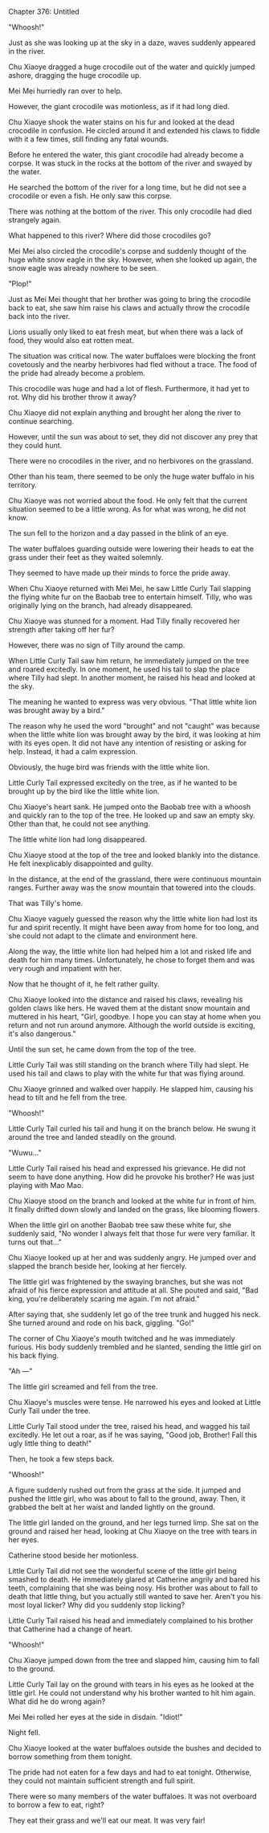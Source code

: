 Chapter 376: Untitled

"Whoosh\!"

Just as she was looking up at the sky in a daze, waves suddenly appeared in the river.

Chu Xiaoye dragged a huge crocodile out of the water and quickly jumped ashore, dragging the huge crocodile up.

Mei Mei hurriedly ran over to help.

However, the giant crocodile was motionless, as if it had long died.

Chu Xiaoye shook the water stains on his fur and looked at the dead crocodile in confusion. He circled around it and extended his claws to fiddle with it a few times, still finding any fatal wounds.

Before he entered the water, this giant crocodile had already become a corpse. It was stuck in the rocks at the bottom of the river and swayed by the water.

He searched the bottom of the river for a long time, but he did not see a crocodile or even a fish. He only saw this corpse.

There was nothing at the bottom of the river. This only crocodile had died strangely again.

What happened to this river? Where did those crocodiles go?

Mei Mei also circled the crocodile's corpse and suddenly thought of the huge white snow eagle in the sky. However, when she looked up again, the snow eagle was already nowhere to be seen.

"Plop\!"

Just as Mei Mei thought that her brother was going to bring the crocodile back to eat, she saw him raise his claws and actually throw the crocodile back into the river.

Lions usually only liked to eat fresh meat, but when there was a lack of food, they would also eat rotten meat.

The situation was critical now. The water buffaloes were blocking the front covetously and the nearby herbivores had fled without a trace. The food of the pride had already become a problem.

This crocodile was huge and had a lot of flesh. Furthermore, it had yet to rot. Why did his brother throw it away?

Chu Xiaoye did not explain anything and brought her along the river to continue searching.

However, until the sun was about to set, they did not discover any prey that they could hunt.

There were no crocodiles in the river, and no herbivores on the grassland.

Other than his team, there seemed to be only the huge water buffalo in his territory.

Chu Xiaoye was not worried about the food. He only felt that the current situation seemed to be a little wrong. As for what was wrong, he did not know.

The sun fell to the horizon and a day passed in the blink of an eye.

The water buffaloes guarding outside were lowering their heads to eat the grass under their feet as they waited solemnly.

They seemed to have made up their minds to force the pride away.

When Chu Xiaoye returned with Mei Mei, he saw Little Curly Tail slapping the flying white fur on the Baobab tree to entertain himself. Tilly, who was originally lying on the branch, had already disappeared.

Chu Xiaoye was stunned for a moment. Had Tilly finally recovered her strength after taking off her fur?

However, there was no sign of Tilly around the camp.

When Little Curly Tail saw him return, he immediately jumped on the tree and roared excitedly. In one moment, he used his tail to slap the place where Tilly had slept. In another moment, he raised his head and looked at the sky.

The meaning he wanted to express was very obvious. "That little white lion was brought away by a bird."

The reason why he used the word "brought" and not "caught" was because when the little white lion was brought away by the bird, it was looking at him with its eyes open. It did not have any intention of resisting or asking for help. Instead, it had a calm expression.

Obviously, the huge bird was friends with the little white lion.

Little Curly Tail expressed excitedly on the tree, as if he wanted to be brought up by the bird like the little white lion.

Chu Xiaoye's heart sank. He jumped onto the Baobab tree with a whoosh and quickly ran to the top of the tree. He looked up and saw an empty sky. Other than that, he could not see anything.

The little white lion had long disappeared.

Chu Xiaoye stood at the top of the tree and looked blankly into the distance. He felt inexplicably disappointed and guilty.

In the distance, at the end of the grassland, there were continuous mountain ranges. Further away was the snow mountain that towered into the clouds.

That was Tilly's home.

Chu Xiaoye vaguely guessed the reason why the little white lion had lost its fur and spirit recently. It might have been away from home for too long, and she could not adapt to the climate and environment here.

Along the way, the little white lion had helped him a lot and risked life and death for him many times. Unfortunately, he chose to forget them and was very rough and impatient with her.

Now that he thought of it, he felt rather guilty.

Chu Xiaoye looked into the distance and raised his claws, revealing his golden claws like hers. He waved them at the distant snow mountain and muttered in his heart, "Girl, goodbye. I hope you can stay at home when you return and not run around anymore. Although the world outside is exciting, it's also dangerous."

Until the sun set, he came down from the top of the tree.

Little Curly Tail was still standing on the branch where Tilly had slept. He used his tail and claws to play with the white fur that was flying around.

Chu Xiaoye grinned and walked over happily. He slapped him, causing his head to tilt and he fell from the tree.

"Whoosh\!"

Little Curly Tail curled his tail and hung it on the branch below. He swung it around the tree and landed steadily on the ground.

"Wuwu…"

Little Curly Tail raised his head and expressed his grievance. He did not seem to have done anything. How did he provoke his brother? He was just playing with Mao Mao.

Chu Xiaoye stood on the branch and looked at the white fur in front of him. It finally drifted down slowly and landed on the grass, like blooming flowers.

When the little girl on another Baobab tree saw these white fur, she suddenly said, "No wonder I always felt that those fur were very familiar. It turns out that…"

Chu Xiaoye looked up at her and was suddenly angry. He jumped over and slapped the branch beside her, looking at her fiercely.

The little girl was frightened by the swaying branches, but she was not afraid of his fierce expression and attitude at all. She pouted and said, "Bad king, you're deliberately scaring me again. I'm not afraid."

After saying that, she suddenly let go of the tree trunk and hugged his neck. She turned around and rode on his back, giggling. "Go\!"

The corner of Chu Xiaoye's mouth twitched and he was immediately furious. His body suddenly trembled and he slanted, sending the little girl on his back flying.

"Ah —"

The little girl screamed and fell from the tree.

Chu Xiaoye's muscles were tense. He narrowed his eyes and looked at Little Curly Tail under the tree.

Little Curly Tail stood under the tree, raised his head, and wagged his tail excitedly. He let out a roar, as if he was saying, "Good job, Brother\! Fall this ugly little thing to death\!"

Then, he took a few steps back.

"Whoosh\!"

A figure suddenly rushed out from the grass at the side. It jumped and pushed the little girl, who was about to fall to the ground, away. Then, it grabbed the belt at her waist and landed lightly on the ground.

The little girl landed on the ground, and her legs turned limp. She sat on the ground and raised her head, looking at Chu Xiaoye on the tree with tears in her eyes.

Catherine stood beside her motionless.

Little Curly Tail did not see the wonderful scene of the little girl being smashed to death. He immediately glared at Catherine angrily and bared his teeth, complaining that she was being nosy. His brother was about to fall to death that little thing, but you actually still wanted to save her. Aren't you his most loyal licker? Why did you suddenly stop licking?

Little Curly Tail raised his head and immediately complained to his brother that Catherine had a change of heart.

"Whoosh\!"

Chu Xiaoye jumped down from the tree and slapped him, causing him to fall to the ground.

Little Curly Tail lay on the ground with tears in his eyes as he looked at the little girl. He could not understand why his brother wanted to hit him again. What did he do wrong again?

Mei Mei rolled her eyes at the side in disdain. "Idiot\!"

Night fell.

Chu Xiaoye looked at the water buffaloes outside the bushes and decided to borrow something from them tonight.

The pride had not eaten for a few days and had to eat tonight. Otherwise, they could not maintain sufficient strength and full spirit.

There were so many members of the water buffaloes. It was not overboard to borrow a few to eat, right?

They eat their grass and we'll eat our meat. It was very fair\!